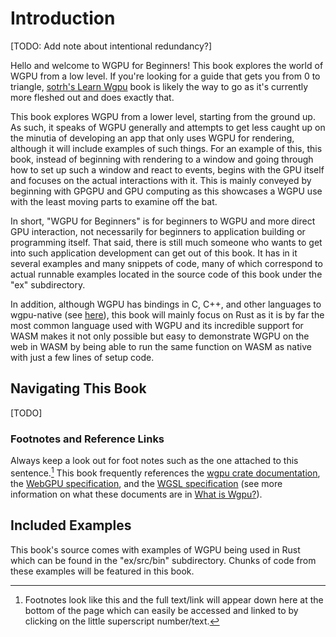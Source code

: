 # Introduction

[TODO: Add note about intentional redundancy?]

Hello and welcome to WGPU for Beginners! This book explores the world of WGPU from a low level. If you're looking for a guide that gets you from 0 to triangle, [sotrh's Learn Wgpu](https://sotrh.github.io/learn-wgpu/) book is likely the way to go as it's currently more fleshed out and does exactly that.

This book explores WGPU from a lower level, starting from the ground up. As such, it speaks of WGPU generally and attempts to get less caught up on the minutia of developing an app that only uses WGPU for rendering, although it will include examples of such things. For an example of this, this book, instead of beginning with rendering to a window and going through how to set up such a window and react to events, begins with the GPU itself and focuses on the actual interactions with it. This is mainly conveyed by beginning with GPGPU and GPU computing as this showcases a WGPU use with the least moving parts to examine off the bat.

In short, "WGPU for Beginners" is for beginners to WGPU and more direct GPU interaction, not necessarily for beginners to application building or programming itself. That said, there is still much someone who wants to get into such application development can get out of this book. It has in it several examples and many snippets of code, many of which correspond to actual runnable examples located in the source code of this book under the "ex" subdirectory.

In addition, although WGPU has bindings in C, C++, and other languages to wgpu-native (see [here](https://github.com/gfx-rs/wgpu-native#bindings)), this book will mainly focus on Rust as it is by far the most common language used with WGPU and its incredible support for WASM makes it not only possible but easy to demonstrate WGPU on the web in WASM by being able to run the same function on WASM as native with just a few lines of setup code.

## Navigating This Book

[TODO]

### Footnotes and Reference Links

Always keep a look out for foot notes such as the one attached to this sentence.[^1] This book frequently references the [wgpu crate documentation](https://docs.rs/wgpu/latest/wgpu/index.html), the [WebGPU specification](https://www.w3.org/TR/webgpu/), and the [WGSL specification](https://www.w3.org/TR/WGSL/) (see more information on what these documents are in [What is Wgpu?](./what_is_wgpu)).

## Included Examples

This book's source comes with examples of WGPU being used in Rust which can be found in the "ex/src/bin" subdirectory. Chunks of code from these examples will be featured in this book.

[^1]: Footnotes look like this and the full text/link will appear down here at the bottom of the page which can easily be accessed and linked to by clicking on the little superscript number/text.
